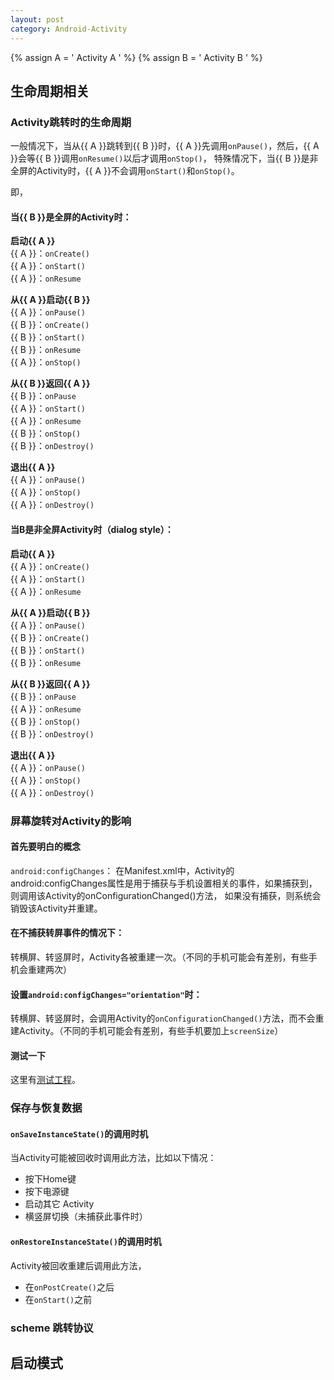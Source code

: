```yaml
---
layout: post
category: Android-Activity
---
```


{% assign A = '<span class="text-green"> Activity A </span>' %}
{% assign B = '<span class="text-blue"> Activity B </span>' %}




  
## 生命周期相关
### Activity跳转时的生命周期
一般情况下，当从{{ A }}跳转到{{ B }}时，{{ A }}先调用`onPause()`，然后，{{ A }}会等{{ B }}调用`onResume()`以后才调用`onStop()`，
特殊情况下，当{{ B }}是非全屏的Activity时，{{ A }}不会调用`onStart()`和`onStop()`。

即，

#### 当{{ B }}是全屏的Activity时：
**启动{{ A }}**<br/>
{{ A }}：`onCreate()`<br/>
{{ A }}：`onStart()`<br/>
{{ A }}：`onResume`

**从{{ A }}启动{{ B }}**<br/>
{{ A }}：`onPause()`<br/>
{{ B }}：`onCreate()`<br/>
{{ B }}：`onStart()`<br/>
{{ B }}：`onResume`<br/>
{{ A }}：`onStop()`

**从{{ B }}返回{{ A }}**<br/>
{{ B }}：`onPause`<br/>
{{ A }}：`onStart()`<br/>
{{ A }}：`onResume`<br/>
{{ B }}：`onStop()`<br/>
{{ B }}：`onDestroy()`

**退出{{ A }}**<br/>
{{ A }}：`onPause()`<br/>
{{ A }}：`onStop()`<br/>
{{ A }}：`onDestroy()`


#### 当B是非全屏Activity时（dialog style）：
**启动{{ A }}**<br/>
{{ A }}：`onCreate()`<br/>
{{ A }}：`onStart()`<br/>
{{ A }}：`onResume`

**从{{ A }}启动{{ B }}**<br/>
{{ A }}：`onPause()`<br/>
{{ B }}：`onCreate()`<br/>
{{ B }}：`onStart()`<br/>
{{ B }}：`onResume`<br/>

**从{{ B }}返回{{ A }}**<br/>
{{ B }}：`onPause`<br/>
{{ A }}：`onResume`<br/>
{{ B }}：`onStop()`<br/>
{{ B }}：`onDestroy()`

**退出{{ A }}**<br/>
{{ A }}：`onPause()`<br/>
{{ A }}：`onStop()`<br/>
{{ A }}：`onDestroy()`



### 屏幕旋转对Activity的影响
#### 首先要明白的概念
`android:configChanges`：
在Manifest.xml中，Activity的android:configChanges属性是用于捕获与手机设置相关的事件，如果捕获到， 则调用该Activity的onConfigurationChanged()方法，
如果没有捕获，则系统会销毁该Activity并重建。

#### 在不捕获转屏事件的情况下：
转横屏、转竖屏时，Activity各被重建一次。（不同的手机可能会有差别，有些手机会重建两次）

#### 设置`android:configChanges="orientation"`时：
转横屏、转竖屏时，会调用Activity的`onConfigurationChanged()`方法，而不会重建Activity。（不同的手机可能会有差别，有些手机要加上`screenSize`）

#### 测试一下
这里有[测试工程](https://github.com/yuluyao/ExOrientation)。


### 保存与恢复数据

#### `onSaveInstanceState()`的调用时机
当Activity可能被回收时调用此方法，比如以下情况：
- 按下Home键
- 按下电源键
- 启动其它 Activity
- 横竖屏切换（未捕获此事件时）

#### `onRestoreInstanceState()`的调用时机
Activity被回收重建后调用此方法，
- 在`onPostCreate()`之后
- 在`onStart()`之前

### scheme 跳转协议



## 启动模式







